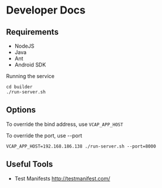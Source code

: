 Developer Docs
==============

Requirements
------------

* NodeJS
* Java
* Ant
* Android SDK

Running the service

    cd builder
    ./run-server.sh

Options
-------

To override the bind address, use `VCAP_APP_HOST`

To override the port, use --port

    VCAP_APP_HOST=192.168.186.138 ./run-server.sh --port=8000


Useful Tools
------------

* Test Manifests http://testmanifest.com/